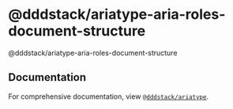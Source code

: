 # @dddstack/ariatype-aria-roles-document-structure

@dddstack/ariatype-aria-roles-document-structure

## Documentation

For comprehensive documentation, view [`@dddstack/ariatype`](https://github.com/dddstack/ariatype).
